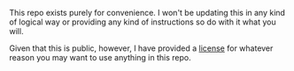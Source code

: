 This repo exists purely for convenience. I won't be updating this in any kind of logical way or providing any kind of instructions so do with it what you will.

Given that this is public, however, I have provided a [license](LICENSE.txt) for whatever reason you may want to use anything in this repo.